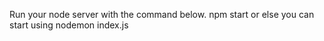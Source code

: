 Run your node server with the command below.
npm start
or else you can start using 
nodemon index.js